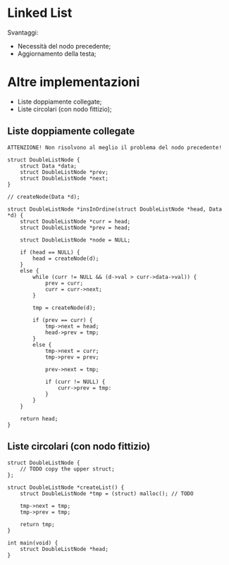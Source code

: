 # Linked List
Svantaggi:
- Necessità del nodo precedente;
- Aggiornamento della testa;


# Altre implementazioni
- Liste doppiamente collegate;
- Liste circolari (con nodo fittizio);

## Liste doppiamente collegate
    ATTENZIONE! Non risolvono al meglio il problema del nodo precedente!

    struct DoubleListNode {
        struct Data *data;
        struct DoubleListNode *prev;
        struct DoubleListNode *next;
    }

    // createNode(Data *d);

    struct DoubleListNode *insInOrdine(struct DoubleListNode *head, Data *d) {
        struct DoubleListNode *curr = head;
        struct DoubleListNode *prev = head;

        struct DoubleListNode *node = NULL;

        if (head == NULL) {
            head = createNode(d);
        }
        else {
            while (curr != NULL && (d->val > curr->data->val)) {
                prev = curr;
                curr = curr->next;
            }

            tmp = createNode(d);

            if (prev == curr) {
                tmp->next = head;
                head->prev = tmp;
            }
            else {
                tmp->next = curr;
                tmp->prev = prev;

                prev->next = tmp;

                if (curr != NULL) {
                    curr->prev = tmp:
                }
            }
        }

        return head;
    }

## Liste circolari (con nodo fittizio)
    struct DoubleListNode {
        // TODO copy the upper struct;
    };

    struct DoubleListNode *createList() {
        struct DoubleListNode *tmp = (struct) malloc(); // TODO

        tmp->next = tmp;
        tmp->prev = tmp;

        return tmp;
    }

    int main(void) {
        struct DoubleListNode *head;
    }
